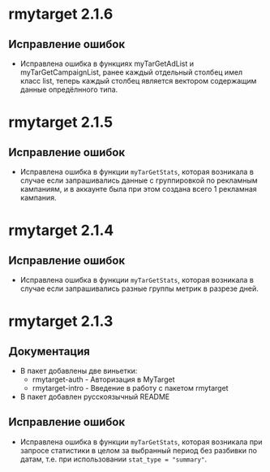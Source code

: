 # rmytarget 2.1.6
## Исправление ошибок
* Исправлена ошибка в функциях myTarGetAdList и myTarGetCampaignList, ранее каждый отдельный столбец имел класс list, теперь каждый столбец является вектором содержащим данные опредёлнного типа.

# rmytarget 2.1.5
## Исправление ошибок
* Исправлена ошибка в функции `myTarGetStats`, которая возникала в случае если запрашивались данные с группировкой по рекламным кампаниям, и в аккаунте была при этом создана всего 1 рекламная кампания.

# rmytarget 2.1.4
## Исправление ошибок
* Исправлена ошибка в функции `myTarGetStats`, которая возникала в случае если запрашивались разные группы метрик в разрезе дней.

# rmytarget 2.1.3

## Документация
* В пакет добавлены две виньетки:
	* rmytarget-auth - Авторизация в MyTarget
	* rmytarget-intro - Введение в работу с пакетом rmytarget
* В пакет добавлен русскоязычный README

## Исправление ошибок
* Исправлена ошибка в функции `myTarGetStats`, которая возникала при запросе статистики в целом за выбранный период без разбивки по датам, т.е. при использовании `stat_type = "summary"`.
